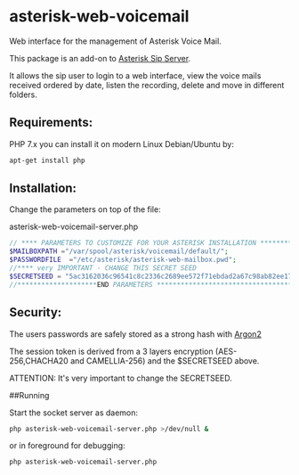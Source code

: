 # asterisk-web-voicemail
Web interface for the  management of Asterisk Voice Mail.

This package is an add-on to [Asterisk Sip Server](https://www.asterisk.org).

It allows the sip user to login to a web interface, view
the voice mails received ordered by date, listen the recording, delete and move in
different folders.

## Requirements:

PHP 7.x
you can install it on modern Linux Debian/Ubuntu by:

```sh
apt-get install php
```

## Installation:

Change the parameters on top of the file: 

asterisk-web-voicemail-server.php


```php
// **** PARAMETERS TO CUSTOMIZE FOR YOUR ASTERISK INSTALLATION *******************
$MAILBOXPATH ="/var/spool/asterisk/voicemail/default/";
$PASSWORDFILE  ="/etc/asterisk/asterisk-web-mailbox.pwd";
//**** very IMPORTANT - CHANGE THIS SECRET SEED 
$SECRETSEED = "5ac3162036c96541c8c2336c2689ee572f71ebdad2a67c98ab82ee1725436a56"; 
//********************END PARAMETERS *********************************************
```

## Security:

The users passwords are safely stored as a strong hash with [Argon2](https://en.wikipedia.org/wiki/Argon2)

The session token is derived from a 3 layers encryption (AES-256,CHACHA20 and CAMELLIA-256)
and the $SECRETSEED above. 

ATTENTION: It's very important to change the SECRETSEED.


##Running

Start the socket server as daemon:

```sh
php asterisk-web-voicemail-server.php >/dev/null &
```

or in foreground for debugging:

```sh
php asterisk-web-voicemail-server.php 
```



